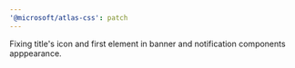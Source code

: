 ```yaml
---
'@microsoft/atlas-css': patch
---
```


Fixing title's icon and first element in banner and notification components apppearance.
